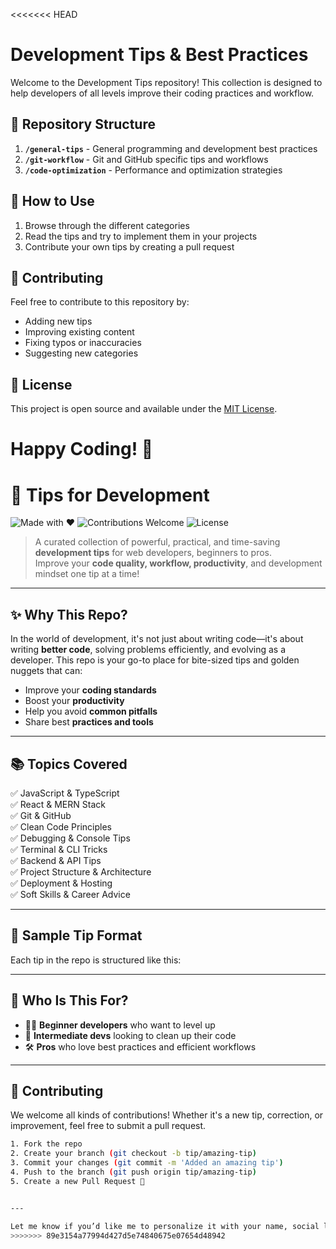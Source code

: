 <<<<<<< HEAD
# Development Tips & Best Practices

Welcome to the Development Tips repository! This collection is designed to help developers of all levels improve their coding practices and workflow.

## 📂 Repository Structure

1. **`/general-tips`** - General programming and development best practices
2. **`/git-workflow`** - Git and GitHub specific tips and workflows
3. **`/code-optimization`** - Performance and optimization strategies

## 🚀 How to Use

1. Browse through the different categories
2. Read the tips and try to implement them in your projects
3. Contribute your own tips by creating a pull request

## 🤝 Contributing

Feel free to contribute to this repository by:
- Adding new tips
- Improving existing content
- Fixing typos or inaccuracies
- Suggesting new categories

## 📝 License

This project is open source and available under the [MIT License](LICENSE).

Happy Coding! 🎉
=======
# 🚀 Tips for Development

![Made with ❤️](https://img.shields.io/badge/Made%20with-%E2%9D%A4-red?style=flat-square)
![Contributions Welcome](https://img.shields.io/badge/Contributions-Welcome-1f72b6?style=flat-square)
![License](https://img.shields.io/badge/License-MIT-blue.svg?style=flat-square)

> A curated collection of powerful, practical, and time-saving **development tips** for web developers, beginners to pros.  
> Improve your **code quality, workflow, productivity**, and development mindset one tip at a time!

---

## ✨ Why This Repo?

In the world of development, it's not just about writing code—it's about writing **better code**, solving problems efficiently, and evolving as a developer. This repo is your go-to place for bite-sized tips and golden nuggets that can:

- Improve your **coding standards**
- Boost your **productivity**
- Help you avoid **common pitfalls**
- Share best **practices and tools**

---

## 📚 Topics Covered

✅ JavaScript & TypeScript  
✅ React & MERN Stack  
✅ Git & GitHub  
✅ Clean Code Principles  
✅ Debugging & Console Tips  
✅ Terminal & CLI Tricks  
✅ Backend & API Tips  
✅ Project Structure & Architecture  
✅ Deployment & Hosting  
✅ Soft Skills & Career Advice  

---

## 🧠 Sample Tip Format

Each tip in the repo is structured like this:


---

## 💼 Who Is This For?

- 👨‍💻 **Beginner developers** who want to level up
- 🧠 **Intermediate devs** looking to clean up their code
- 🛠️ **Pros** who love best practices and efficient workflows

---

## 🙌 Contributing

We welcome all kinds of contributions! Whether it's a new tip, correction, or improvement, feel free to submit a pull request.

```bash
1. Fork the repo
2. Create your branch (git checkout -b tip/amazing-tip)
3. Commit your changes (git commit -m 'Added an amazing tip')
4. Push to the branch (git push origin tip/amazing-tip)
5. Create a new Pull Request 🎉


---

Let me know if you’d like me to personalize it with your name, social links, or add a cover image/banner for GitHub!
>>>>>>> 89e3154a77994d427d5e74840675e07654d48942
